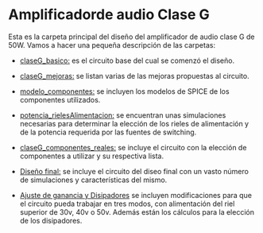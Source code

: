 # Amplificadorde audio Clase G

Esta es la carpeta principal del diseño del amplificador de audio clase G de 50W. Vamos a hacer una pequeña descripción de las carpetas:

- [claseG_basico:](https://github.com/tobias-liaudat/ClassG_amp/tree/master/spice_models/Amplificador/claseG_basico) es el circuito base del cual se comenzó el diseño.

- [claseG_mejoras:](https://github.com/tobias-liaudat/ClassG_amp/tree/master/spice_models/Amplificador/claseG_mejoras) se listan varias de las mejoras propuestas al circuito.

- [modelo_componentes:](https://github.com/tobias-liaudat/ClassG_amp/tree/master/spice_models/Amplificador/modelo_componentes) se incluyen los modelos de SPICE de los componentes utilizados.

- [potencia_rielesAlimentacion:](https://github.com/tobias-liaudat/ClassG_amp/tree/master/spice_models/Amplificador/potencia_rielesAlimentacion) se encuentran unas simulaciones necesarias para determinar la elección de los rieles de alimentación y de la potencia requerida por las fuentes de switching.

- [claseG_componentes_reales:](https://github.com/tobias-liaudat/ClassG_amp/tree/master/spice_models/Amplificador/claseG_componentes_reales) se incluye el circuito con la elección de componentes a utilizar y su respectiva lista.

- [Diseño final:](https://github.com/tobias-liaudat/ClassG_amp/tree/master/spice_models/Amplificador/Dise%C3%B1o%20final) se incluye el circuito del diseo final con un vasto número de simulaciones y características del mismo.

- [Ajuste de ganancia y Disipadores](https://github.com/tobias-liaudat/ClassG_amp/tree/master/spice_models/Amplificador/Ajustes_ganancia_alimentacion) se incluyen modificaciones para que el circuito pueda trabajar en tres modos, con alimentación del riel superior de 30v, 40v o 50v. Además están los cálculos para la elección de los disipadores.


